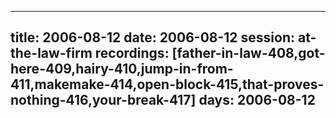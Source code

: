 
---
title: 2006-08-12
date:  2006-08-12
session: at-the-law-firm
recordings: [father-in-law-408,got-here-409,hairy-410,jump-in-from-411,makemake-414,open-block-415,that-proves-nothing-416,your-break-417]
days: 2006-08-12
---

